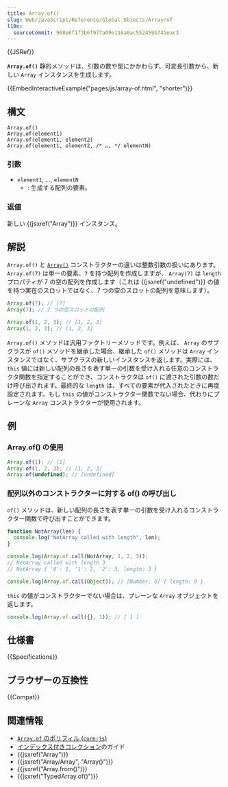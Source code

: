 ```yaml
---
title: Array.of()
slug: Web/JavaScript/Reference/Global_Objects/Array/of
l10n:
  sourceCommit: 968e6f1f3b6f977a09e116a0ac552459b741eac3
---
```


{{JSRef}}

**`Array.of()`** 静的メソッドは、引数の数や型にかかわらず、可変長引数から、新しい `Array` インスタンスを生成します。

{{EmbedInteractiveExample("pages/js/array-of.html", "shorter")}}

## 構文

```js-nolint
Array.of()
Array.of(element1)
Array.of(element1, element2)
Array.of(element1, element2, /* …, */ elementN)
```

### 引数

- `element1`, …, `elementN`
  - : 生成する配列の要素。

### 返値

新しい {{jsxref("Array")}} インスタンス。

## 解説

`Array.of()` と [`Array()`](/ja/docs/Web/JavaScript/Reference/Global_Objects/Array/Array) コンストラクターの違いは整数引数の扱いにあります。 `Array.of(7)` は単一の要素、`7` を持つ配列を作成しますが、 `Array(7)` は `length` プロパティが 7 の空の配列を作成します（これは {{jsxref("undefined")}} の値を持つ実在のスロットではなく、7 つの空のスロットの配列を意味します）。

```js
Array.of(7); // [7]
Array(7); // 7 つの空スロットの配列

Array.of(1, 2, 3); // [1, 2, 3]
Array(1, 2, 3); // [1, 2, 3]
```

`Array.of()` メソッドは汎用ファクトリーメソッドです。例えば、 `Array` のサブクラスが `of()` メソッドを継承した場合、継承した `of()` メソッドは `Array` インスタンスではなく、サブクラスの新しいインスタンスを返します。実際には、 `this` 値には新しい配列の長さを表す単一の引数を受け入れる任意のコンストラクタ関数を指定することができ、コンストラクタは `of()` に渡された引数の数だけ呼び出されます。最終的な `length` は、すべての要素が代入されたときに再度設定されます。もし `this` の値がコンストラクター関数でない場合、代わりにプレーンな `Array` コンストラクターが使用されます。

## 例

### Array.of() の使用

```js
Array.of(1); // [1]
Array.of(1, 2, 3); // [1, 2, 3]
Array.of(undefined); // [undefined]
```

### 配列以外のコンストラクターに対する of() の呼び出し

`of()` メソッドは、新しい配列の長さを表す単一の引数を受け入れるコンストラクター関数で呼び出すことができます。

```js
function NotArray(len) {
  console.log("NotArray called with length", len);
}

console.log(Array.of.call(NotArray, 1, 2, 3));
// NotArray called with length 3
// NotArray { '0': 1, '1': 2, '2': 3, length: 3 }

console.log(Array.of.call(Object)); // [Number: 0] { length: 0 }
```

`this` の値がコンストラクターでない場合は、プレーンな `Array` オブジェクトを返します。

```js
console.log(Array.of.call({}, 1)); // [ 1 ]
```

## 仕様書

{{Specifications}}

## ブラウザーの互換性

{{Compat}}

## 関連情報

- [`Array.of` のポリフィル (`core-js`)](https://github.com/zloirock/core-js#ecmascript-array)
- [インデックス付きコレクション](/ja/docs/Web/JavaScript/Guide/Indexed_collections)のガイド
- {{jsxref("Array")}}
- {{jsxref("Array/Array", "Array()")}}
- {{jsxref("Array.from()")}}
- {{jsxref("TypedArray.of()")}}
